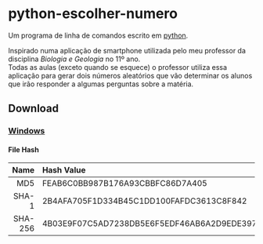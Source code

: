 # python-escolher-numero

Um programa de linha de comandos escrito em [python](https://www.python.org/).

Inspirado numa aplicação de smartphone utilizada pelo meu professor da disciplina *Biologia e Geologia* no 11º ano.  
Todas as aulas (exceto quando se esquece) o professor utiliza essa aplicação para gerar dois números aleatórios que vão determinar os alunos que irão responder a algumas perguntas sobre a matéria.

## Download

### [Windows](https://github.com/a21989/python-escolher-numero/raw/master/python-escolher-numero.exe)

#### File Hash

| Name | Hash Value |
| ---: | :--- |
| MD5 | FEAB6C0BB987B176A93CBBFC86D7A405 |
| SHA-1 | 2B4AFA705F1D334B45C1DD100FAFDC3613C8F842 |
| SHA-256 | 4B03E9F07C5AD7238DB5E6F5EDF46AB6A2D9EDE397737CA7BA82BD2790150AC8 |